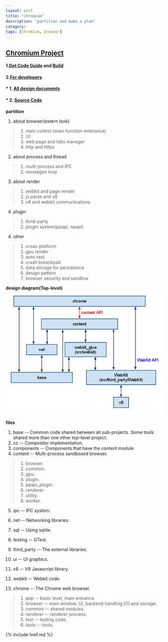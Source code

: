 ```yaml
---
layout: post
title: "chromium"
description: "partition and make a plan"
category: 
tags: [chromium, browser]
---
```


## [Chromium Project](http://www.chromium.org/Home)

#### 1.[Get Code Guide](http://dev.chromium.org/developers/how-tos/get-the-code) and [Build](http://code.google.com/p/chromium/wiki/LinuxBuildInstructions)
#### 2.[For developers](http://www.chromium.org/developers)

#### * 1. [All design documents](http://www.chromium.org/developers/design-documents)
#### * 2. [Source Code](http://www.chromium.org/developers/how-tos/getting-around-the-chrome-source-code)

__partition__  
1. about browser(extern look)
> 1. main control (main function enterance)
> 2. UI
> 3. web page and tabs manager
> 4. http and https

2. about process and thread
> 1. multi-process and IPC
> 2. messages loop

3. about render 
> 1. webkit and page render
> 2. js parse and v8
> 3. v8 and webkit communications

4. plugin
> 1. thrid-party
> 2. plugin system(ppapi, npapi)

4. other
> 1. cross-platform
> 2. gpu render
> 3. auto-test
> 4. crash breackpad
> 5. data storage for persistence
> 6. design pattern
> 7. browser security and sandbox

__design diagram(Top-level)__  
![Alt text](./images/chromium.png "Chromium design diagram Top-level")

__files__  

1. base -- Common code shared between all sub-projects. Some tools shared more than one other top-level project.
2. cc -- Compositor implementation.
3. components -- Components that have the content module.
4. content -- Multi-process sandboxed browser.
> 1. browser.
> 2. common.
> 3. gpu.
> 4. plugin.
> 5. ppapi_plugin.
> 6. renderer.
> 7. utility.
> 8. worker.
5. ipc -- IPC system.
6. net -- Networking libraries.
7. sql -- Using sqlite.
8. testing -- GTest.
9. third_party -- The external libraries.
10. ui -- UI graphics.
11. v8 -- V8 Javascript library.
12. webkit -- Webkit code.

13. chrome -- The Chrome web browser.
> 1. app -- basic level, main entrance.
> 2. browser -- main window, UI, backend handling I/O and storage.
> 3. common -- shared modules.
> 4. renderer -- renderer process.
> 5. test -- testing code.
> 6. tools -- tools.

{% include href.md %}
